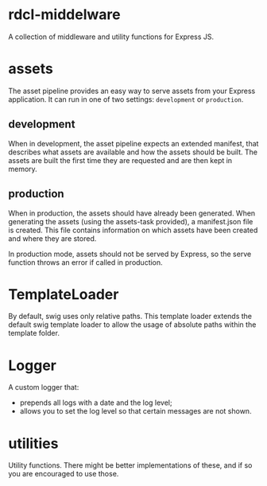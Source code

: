 # rdcl-middelware

A collection of middleware and utility functions for Express JS.

# assets

The asset pipeline provides an easy way to serve assets from your
Express application. It can run in one of two settings: `development` or
`production`.

## development

When in development, the asset pipeline expects an extended manifest,
that describes what assets are available and how the assets should be
built. The assets are built the first time they are requested and are
then kept in memory.

## production

When in production, the assets should have already been generated. When
generating the assets (using the assets-task provided), a manifest.json
file is created. This file contains information on which assets have
been created and where they are stored.

In production mode, assets should not be served by Express, so the serve
function throws an error if called in production.

# TemplateLoader

By default, swig uses only relative paths. This template loader extends
the default swig template loader to allow the usage of absolute paths
within the template folder.

# Logger

A custom logger that:
* prepends all logs with a date and the log level;
* allows you to set the log level so that certain messages are not
  shown.

# utilities

Utility functions. There might be better implementations of these, and
if so you are encouraged to use those.

<!-- vim: set tw=72: -->
